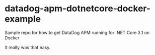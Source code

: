 # datadog-apm-dotnetcore-docker-example
Sample repo for how to get DataDog APM running for .NET Core 3.1 on Docker

It really was that easy.
